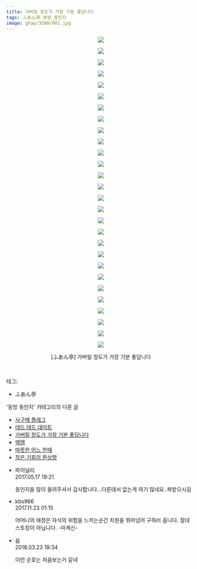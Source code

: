 ```yaml
---
title: 가버릴 정도가 가장 기분 좋답니다
tags: ふあん亭 동방_동인지
image: ghap/3200/001.jpg
---
```

<div class="article">
<p style="text-align: center; clear: none; float: none;"><img src="{{ site.nasurl }}/ghap/3200/001.jpg"/></p>
<p style="text-align: center; clear: none; float: none;"><img src="{{ site.nasurl }}/ghap/3200/002.jpg"/></p>
<p style="text-align: center; clear: none; float: none;"><img src="{{ site.nasurl }}/ghap/3200/003.jpg"/></p>
<p style="text-align: center; clear: none; float: none;"><img src="{{ site.nasurl }}/ghap/3200/004.jpg"/></p>
<p style="text-align: center; clear: none; float: none;"><img src="{{ site.nasurl }}/ghap/3200/005.jpg"/></p>
<p style="text-align: center; clear: none; float: none;"><img src="{{ site.nasurl }}/ghap/3200/006.jpg"/></p>
<p style="text-align: center; clear: none; float: none;"><img src="{{ site.nasurl }}/ghap/3200/007.jpg"/></p>
<p style="text-align: center; clear: none; float: none;"><img src="{{ site.nasurl }}/ghap/3200/008.jpg"/></p>
<p style="text-align: center; clear: none; float: none;"><img src="{{ site.nasurl }}/ghap/3200/009.jpg"/></p>
<p style="text-align: center; clear: none; float: none;"><img src="{{ site.nasurl }}/ghap/3200/010.jpg"/></p>
<p style="text-align: center; clear: none; float: none;"><img src="{{ site.nasurl }}/ghap/3200/011.jpg"/></p>
<p style="text-align: center; clear: none; float: none;"><img src="{{ site.nasurl }}/ghap/3200/012.jpg"/></p>
<p style="text-align: center; clear: none; float: none;"><img src="{{ site.nasurl }}/ghap/3200/013.jpg"/></p>
<p style="text-align: center; clear: none; float: none;"><img src="{{ site.nasurl }}/ghap/3200/014.jpg"/></p>
<p style="text-align: center; clear: none; float: none;"><img src="{{ site.nasurl }}/ghap/3200/015.jpg"/></p>
<p style="text-align: center; clear: none; float: none;"><img src="{{ site.nasurl }}/ghap/3200/016.jpg"/></p>
<p style="text-align: center; clear: none; float: none;"><img src="{{ site.nasurl }}/ghap/3200/017.jpg"/></p>
<p style="text-align: center; clear: none; float: none;"><img src="{{ site.nasurl }}/ghap/3200/018.jpg"/></p>
<p style="text-align: center; clear: none; float: none;"><img src="{{ site.nasurl }}/ghap/3200/019.jpg"/></p>
<p style="text-align: center; clear: none; float: none;"><img src="{{ site.nasurl }}/ghap/3200/020.jpg"/></p>
<p style="text-align: center; clear: none; float: none;"><img src="{{ site.nasurl }}/ghap/3200/021.jpg"/></p>
<p style="text-align: center; clear: none; float: none;"><img src="{{ site.nasurl }}/ghap/3200/022.jpg"/></p>
<p style="text-align: center; clear: none; float: none;"><img src="{{ site.nasurl }}/ghap/3200/023.jpg"/></p>
<p style="text-align: center; clear: none; float: none;"><img src="{{ site.nasurl }}/ghap/3200/024.jpg"/></p>
<p style="text-align: center; clear: none; float: none;"><img src="{{ site.nasurl }}/ghap/3200/025.jpg"/></p>
<p style="text-align: center; clear: none; float: none;"><img src="{{ site.nasurl }}/ghap/3200/026.png"/></p>
<p style="text-align: center; clear: none; float: none;"><img src="{{ site.nasurl }}/ghap/3200/027.jpg"/></p>
<p style="text-align: center; clear: none; float: none;"><img src="{{ site.nasurl }}/ghap/3200/028.jpg"/></p>
<p style="text-align: center; clear: none; float: none;">[ふあん亭] 가버릴 정도가 가장 기분 좋답니다</p>
<p><br/></p>
</div><div class="tagTrail">
<p>태그: </p>
<ul>
<li>ふあん亭</li>
</ul>
</div><div class="another">
<p>'동방 동인지' 카테고리의 다른 글</p>
<ul>
<li><a href="/2017-04-20-ghap_3203">사구메 플래그</a></li>
<li><a href="/2017-04-20-ghap_3201">데드 데드 데이트</a></li>
<li><a href="/2017-04-20-ghap_3200">가버릴 정도가 가장 기분 좋답니다</a></li>
<li><a href="/2017-04-20-ghap_3199">액땜</a></li>
<li><a href="/2017-04-20-ghap_3198">따뜻한 어느 한때</a></li>
<li><a href="/2017-04-19-ghap_3196">작은 기회의 환상향</a></li>
</ul>
</div><div class="cb_module cb_fluid">
<div class="cb_wrt cb_profile">
<div class="comment">
<ul>
<li class="cb_thumb_off" id="comment14991486">
<div class="cb_comment_area">
<div class="cb_info_area">
<div class="cb_section">
<span class="cb_nick_name">파이널리</span>
</div>
<div class="cb_section">
<span class="cb_date">2017.05.17 19:21 </span>
</div>
</div>
<div class="cb_dsc_comment">
<p class="cb_dsc">
											동인지들 많이 올려주셔서 감사합니다...다른데서 없는게 여기 많네요..복받으시길
										</p>
</div>
</div></li>
<li class="cb_thumb_off" id="comment15135643">
<div class="cb_comment_area">
<div class="cb_info_area">
<div class="cb_section">
<span class="cb_nick_name">kbs966</span>
</div>
<div class="cb_section">
<span class="cb_date">2017.11.23 01:15 </span>
</div>
</div>
<div class="cb_dsc_comment">
<p class="cb_dsc">
											어머니의 애정은 자식의 위험을 느끼는순간 차원을 뛰어넘어 구하러 옵니다. 절대 스토킹이 아닙니다. -마계신-
										</p>
</div>
</div></li>
<li class="cb_thumb_off" id="comment15225322">
<div class="cb_comment_area">
<div class="cb_info_area">
<div class="cb_section">
<span class="cb_nick_name">음</span>
</div>
<div class="cb_section">
<span class="cb_date">2018.03.23 18:34 </span>
</div>
</div>
<div class="cb_dsc_comment">
<p class="cb_dsc">
											이런 순호는 처음보는거 같네 
										</p>
</div>
</div></li>
</ul>
</div>
</div><!-- commentList close -->
</div>